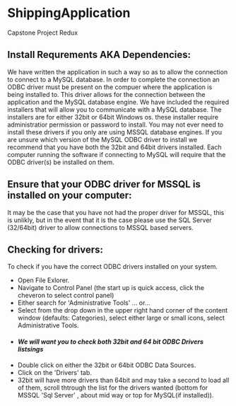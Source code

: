 # ShippingApplication
Capstone Project Redux

## Install Requrements AKA Dependencies:
We have written the application in such a way so as to allow the connection to connect to a MySQL database. In order to complete the connection an ODBC driver must be present on the compuer where the application is being installed to. This driver allows for the connection between the application and the MySQL database engine. We have included the required installers that will allow you to communicate with a MySQL database. The installers are for either 32bit or 64bit Windows os. these installer require administratior permission or password to install. You may not ever need to install these drivers if you only are using MSSQL database engines. If you are unsure which version of the MySQL ODBC driver to install we recommend that you have both the 32bit and 64bit drivers installed.
Each computer running the software if connecting to MySQL will require that the ODBC driver(s) be installed on them.

## Ensure that your ODBC driver for MSSQL is installed on your computer:
It may be the case that you have not had the proper driver for MSSQL, this is unlikly, but in the event that it is the case please use the SQL Server (32/64bit) driver to allow connections to MSSQL based servers.

## Checking for drivers:
To check if you have the correct ODBC drivers installed on your system. 
* Open File Exlorer.
* Navigate to Control Panel (the start up is quick access, click the cheveron to select control panel)
* Either search for 'Administrative Tools' 
... or... 
* Select from the drop down in the upper right hand corner of the content window (defaults: Categories), select either large or small icons, select Administrative Tools.
* #### *****We will want you to check both 32bit and 64 bit ODBC Drivers listsings*****
* Double click on either the 32bit or 64bit ODBC Data Sources.
* Click on the 'Drivers' tab.
* 32bit will have more drivers than 64bit and may take a second to load all of them, scroll thtrough the list for the drivers wanted (bottom for MSSQL 'Sql Server' , about mid way or top for MySQL(if installed)).
